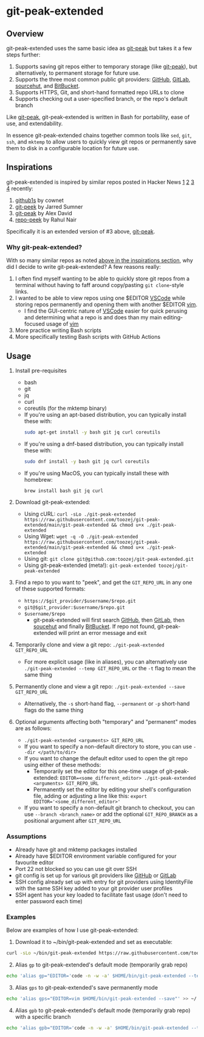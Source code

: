 # git-peak-extended

## Overview
git-peak-extended uses the same basic idea as [git-peak][git-peak] but takes it a few steps further:

1. Supports saving git repos either to temporary storage (like [git-peak][git-peek]), but alternatively, to permanent storage for future use.
2. Supports the three most common public git providers: [GitHub][github], [GitLab][gitlab], [sourcehut][sourcehut], and [BitBucket][bitbucket].
3. Supports HTTPS, Git, and short-hand formatted repo URLs to clone
4. Supports checking out a user-specified branch, or the repo's default branch

Like [git-peak][git-peak], git-peak-extended is written in Bash for portability, ease of use, and extendability. 

In essence git-peak-extended chains together common tools like `sed`, `git`, `ssh`, and `mktemp` to allow users to quickly view git repos or permanently save them to disk in a configurable location for future use.


## Inspirations
git-peak-extended is inspired by similar repos posted in Hacker News [1](https://news.ycombinator.com/item?id=26083919) [2](https://news.ycombinator.com/item?id=26108039) [3](https://news.ycombinator.com/item?id=26110114) [4](https://news.ycombinator.com/item?id=26129986) recently:

1. [github1s][github1s] by cownet
2. [git-peek][git-peek] by Jarred Sumner
3. [git-peak][git-peak] by Alex David
4. [repo-peek][repo-peek] by Rahul Nair

Specifically it is an extended version of #3 above, [git-peak][git-peak]. 

### Why git-peak-extended?
With so many similar repos as noted [above in the inspirations section](#inspirations), why did I decide to write git-peak-extended? A few reasons really:

1. I often find myself wanting to be able to quickly store git repos from a terminal without having to faff around copy/pasting `git clone`-style links.
2. I wanted to be able to view repos using one $EDITOR [VSCode][vscode] while storing repos permanently and opening them with another $EDITOR [vim][vim].
    - I find the GUI-centric nature of [VSCode][vscode] easier for quick perusing and determining what a repo is and does than my main editing-focused usage of [vim][vim]
3. More practice writing Bash scripts
4. More specifically testing Bash scripts with GitHub Actions

## Usage
1. Install pre-requisites
    - bash
    - git
    - jq
    - curl
    - coreutils (for the mktemp binary)
    - If you're using an apt-based distribution, you can typically install these with:
        ```bash
        sudo apt-get install -y bash git jq curl coreutils
        ```
    - If you're using a dnf-based distribution, you can typically install these with:
        ```bash
        sudo dnf install -y bash git jq curl coreutils
        ```
    - If you're using MacOS, you can typically install these with homebrew:
        ```
        brew install bash git jq curl
        ```
2. Download git-peak-extended:
    - Using cURL: `curl -sLo ./git-peak-extended https://raw.githubusercontent.com/toozej/git-peak-extended/main/git-peak-extended && chmod u+x ./git-peak-extended` 
    - Using Wget: `wget -q -O ./git-peak-extended https://raw.githubusercontent.com/toozej/git-peak-extended/main/git-peak-extended && chmod u+x ./git-peak-extended` 
    - Using git: `git clone git@github.com:toozej/git-peak-extended.git`
    - Using git-peak-extended (meta!): `git-peak-extended toozej/git-peak-extended`

3. Find a repo to you want to "peek", and get the `GIT_REPO_URL` in any one of these supported formats:
    - `https://$git_provider/$username/$repo.git`
    - `git@$git_provider:$username/$repo.git`
    - `$username/$repo`
        - git-peak-extended will first search [GitHub][github], then [GitLab][gitlab], then [soucehut][sourcehut] and finally [BitBucket][bitbucket]. If repo not found, git-peak-extended will print an error message and exit 

4. Temporarily clone and view a git repo: `./git-peak-extended GIT_REPO_URL`
    - For more explicit usage (like in aliases), you can alternatively use `./git-peak-extended --temp GIT_REPO_URL` or the `-t` flag to mean the same thing

5. Permanently clone and view a git repo: `./git-peak-extended --save GIT_REPO_URL`
    - Alternatively, the `-s` short-hand flag, `--permanent` or `-p` short-hand flags do the same thing

6. Optional arguments affecting both "temporary" and "permanent" modes are as follows:
    - `./git-peak-extended <arguments> GIT_REPO_URL`
    - If you want to specify a non-default directory to store, you can use `--dir </path/to/dir>`
    - If you want to change the default editor used to open the git repo using either of these methods:
        - Temporarily set the editor for this one-time usage of git-peak-extended: `EDITOR=<some_different_editor> ./git-peak-extended <arguments> GIT_REPO_URL`
        - Permanently set the editor by editing your shell's configuration file, adding or adjusting a line like this: `export EDITOR='<some_different_editor>'`
    - If you want to specify a non-default git branch to checkout, you can use `--branch <branch_name>` or add the optional `GIT_REPO_BRANCH` as a positional argument after `GIT_REPO_URL`


### Assumptions
- Already have git and mktemp packages installed
- Already have $EDITOR environment variable configured for your favourite editor 
- Port 22 not blocked so you can use git over SSH
- git config is set up for various git providers like [GitHub][github] or [GitLab][gitlab]
- SSH config already set up with entry for git providers using IdentityFile with the same SSH key added to your git provider user profiles
- SSH agent has your key loaded to facilitate fast usage (don't need to enter password each time)

### Examples
Below are examples of how I use git-peak-extended:

1. Download it to ~/bin/git-peak-extended and set as executable:
```bash
curl -sLo ~/bin/git-peak-extended https://raw.githubusercontent.com/toozej/git-peak-extended/main/git-peak-extended && chmod u+x ~/bin/git-peak-extended
```

2. Alias `gp` to git-peak-extended's default mode (temporarily grab repo)
```bash
echo 'alias gp="EDITOR='code -n -w -a' $HOME/bin/git-peak-extended --temp"' >> ~/.aliases 
```

3. Alias `gps` to git-peak-extended's save permanently mode
```bash
echo 'alias gps="EDITOR=vim $HOME/bin/git-peak-extended --save"' >> ~/.aliases 
```

4. Alias `gpb` to git-peak-extended's default mode (temporarily grab repo) with a specific branch
```bash
echo 'alias gpb="EDITOR='code -n -w -a' $HOME/bin/git-peak-extended --temp --branch"' >> ~/.aliases 
```

[bitbucket]: https://bitbucket.org/
[git-peak]: https://git.sr.ht/~alexdavid/dotfiles/tree/master/bin/git-peak
[git-peek]: https://github.com/jarred-sumner/git-peek
[github1s]: https://github.com/conwnet/github1s 
[github]: https://github.com
[gitlab]: https://gitlab.com
[repo-peek]: https://github.com/rahulunair/repo-peek
[sourcehut]: https://git.sr.ht/
[vim]: https://www.vim.org/
[vscode]: https://code.visualstudio.com/
